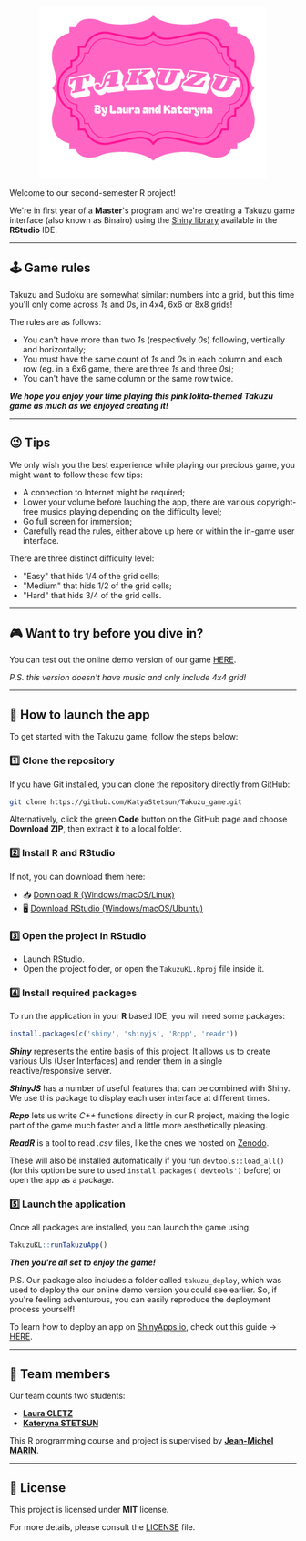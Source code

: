 <div align="center">
  <img src="inst/takuzu_app/www/title_1.png" alt="Title" width="400" height="300" />
</div>

Welcome to our second-semester R project!

We're in first year of a **Master**'s program and we're creating a Takuzu game interface (also known as Binairo) using the [Shiny library](https://github.com/rstudio/shiny) available in the **RStudio** IDE.

---

## 🕹️ Game rules

Takuzu and Sudoku are somewhat similar: numbers into a grid, but this time you'll only come across *1*s and *0*s, in 4x4, 6x6 or 8x8 grids!

The rules are as follows:
- You can't have more than two *1*s (respectively *0*s) following, vertically and horizontally;
- You must have the same count of *1*s and *0*s in each column and each row (eg. in a 6x6 game, there are three *1*s and three *0*s);
- You can't have the same column or the same row twice.

***We hope you enjoy your time playing this pink lolita-themed Takuzu game as much as we enjoyed creating it!***

---

## 😉 Tips

We only wish you the best experience while playing our precious game, you might want to follow these few tips:
- A connection to Internet might be required;
- Lower your volume before lauching the app, there are various copyright-free musics playing depending on the difficulty level;
- Go full screen for immersion;
- Carefully read the rules, either above up here or within the in-game user interface.

There are three distinct difficulty level:
- "Easy" that hids 1/4 of the grid cells;
- "Medium" that hids 1/2 of the grid cells;
- "Hard" that hids 3/4 of the grid cells.

---

## 🎮 Want to try before you dive in?

You can test out the online demo version of our game [HERE](https://ssdm1.shinyapps.io/TakuzuKL/). 

*P.S. this version doesn't have music and only include 4x4 grid!*

---

## 🚀 How to launch the app

To get started with the Takuzu game, follow the steps below:

### 1️⃣ Clone the repository

If you have Git installed, you can clone the repository directly from GitHub:

```bash
git clone https://github.com/KatyaStetsun/Takuzu_game.git
```

Alternatively, click the green **Code** button on the GitHub page and choose **Download ZIP**, then extract it to a local folder.

### 2️⃣ Install R and RStudio

If not, you can download them here:

- 📥 [Download R (Windows/macOS/Linux)](https://cran.r-project.org/)
- 🖥️ [Download RStudio (Windows/macOS/Ubuntu)](https://posit.co/download/rstudio-desktop/)

### 3️⃣ Open the project in RStudio

- Launch RStudio.
- Open the project folder, or open the ``` TakuzuKL.Rproj ``` file inside it.

### 4️⃣ Install required packages

To run the application in your **R** based IDE, you will need some packages:
```r
install.packages(c('shiny', 'shinyjs', 'Rcpp', 'readr'))
```
***Shiny*** represents the entire basis of this project. It allows us to create various UIs (User Interfaces) and render them in a single reactive/responsive server.

***ShinyJS*** has a number of useful features that can be combined with Shiny. We use this package to display each user interface at different times.

***Rcpp*** lets us write *C++* functions directly in our R project, making the logic part of the game much faster and a little more aesthetically pleasing.

***ReadR*** is a tool to read *.csv* files, like the ones we hosted on [Zenodo](https://zenodo.org/records/15037448).

These will also be installed automatically if you run ```devtools::load_all()``` (for this option be sure to used ```install.packages('devtools')``` before) or open the app as a package.

### 5️⃣ Launch the application

Once all packages are installed, you can launch the game using:

```r
TakuzuKL::runTakuzuApp()
```

***Then you're all set to enjoy the game!***

P.S. Our package also includes a folder called ```takuzu_deploy```, which was used to deploy the our online demo version you could see earlier. So, if you're feeling adventurous, you can easily reproduce the deployment process yourself!

To learn how to deploy an app on [ShinyApps.io](https://www.shinyapps.io/), check out this guide → [HERE](https://shiny.posit.co/r/articles/share/shinyapps/).

---

## 🧮 Team members

Our team counts two students:
- [**Laura CLETZ**](https://github.com/lcletz)
- [**Kateryna STETSUN**](https://github.com/KatyaStetsun)
 
This R programming course and project is supervised by [**Jean-Michel MARIN**](https://imag.umontpellier.fr/~marin/).

---

## 📄 License 

This project is licensed under **MIT** license.  

For more details, please consult the [LICENSE](https://github.com/KatyaStetsun/Takuzu_game/blob/main/LICENSE) file.  
